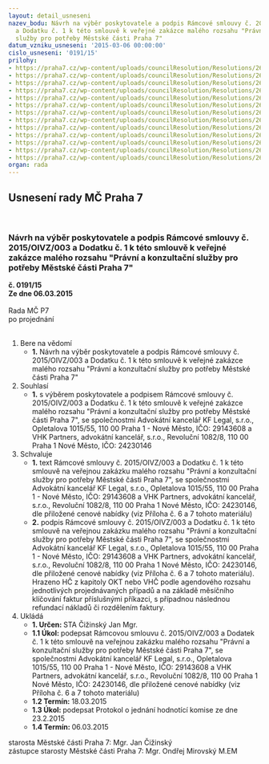 ```yaml
---
layout: detail_usneseni
nazev_bodu: Návrh na výběr poskytovatele a podpis Rámcové smlouvy č. 2015/OIVZ/003
  a Dodatku č. 1 k této smlouvě k veřejné zakázce malého rozsahu "Právní a konzultační
  služby pro potřeby Městské části Praha 7"
datum_vzniku_usneseni: '2015-03-06 00:00:00'
cislo_usneseni: '0191/15'
prilohy:
- https://praha7.cz/wp-content/uploads/councilResolution/Resolutions/26657/12-15-1._d%c5%afvodov%c3%a1_zpr%c3%a1va.doc
- https://praha7.cz/wp-content/uploads/councilResolution/Resolutions/26657/12-15-2._usnesen%c3%ad_%c4%8d._0055_ze_dne_20.1.2015_pro_vyhl%c3%a1%c5%a1en%c3%ad_v%c3%bdzvy.doc
- https://praha7.cz/wp-content/uploads/councilResolution/Resolutions/26657/12-15-3.protokol_o_otev%c3%adr%c3%a1n%c3%ad_ob%c3%a1lek.pdf
- https://praha7.cz/wp-content/uploads/councilResolution/Resolutions/26657/12-15-4._protokol_o_jedn%c3%a1n%c3%ad_hodnot%c3%adc%c3%ad_komise.pdf
- https://praha7.cz/wp-content/uploads/councilResolution/Resolutions/26657/12-15-5__n%c3%a1vrh_smlouvy_o_poskytov%c3%a1n%c3%ad_slu%c5%beeb.docx
- https://praha7.cz/wp-content/uploads/councilResolution/Resolutions/26657/12-15-6._n%c3%a1vrh_dodatku_%c4%8d.1_ke_smlouv%c4%9b.doc
- https://praha7.cz/wp-content/uploads/councilResolution/Resolutions/26657/12-15-7._cenov%c3%a1_nab%c3%addka_advok%c3%a1tn%c3%ad_kancel%c3%a1%c5%99_kf_legal,_s.r.o.pdf
- https://praha7.cz/wp-content/uploads/councilResolution/Resolutions/26657/12-15-8._cenov%c3%a1_nab%c3%addka_vhk_partners,_advok%c3%a1tn%c3%ad_kancel%c3%a1%c5%99,_s.r.o.pdf
- https://praha7.cz/wp-content/uploads/councilResolution/Resolutions/26657/12-15-9._vyzva_vz_pravni_sluzby_kf_legal.pdf
- https://praha7.cz/wp-content/uploads/councilResolution/Resolutions/26657/12-15-12._v%c3%bdpis_z_obchodn%c3%adho_rejst%c5%99%c3%adku_ze_dne_24.2.2015.pdf
- https://praha7.cz/wp-content/uploads/councilResolution/Resolutions/26657/12-15-13._v%c3%bdpis_z_obchodn%c3%adho_rejst%c5%99%c3%adku_ze_dne_24.2.2015.pdf
- https://praha7.cz/wp-content/uploads/councilResolution/Resolutions/26657/12-15-14._potvrzen%c3%ad_%c4%8desk%c3%a9_advok%c3%a1tn%c3%ad_komory_-_advok%c3%a1tn%c3%ad_kancel%c3%a1%c5%99_kf_legal,_s.r.o.pdf
- https://praha7.cz/wp-content/uploads/councilResolution/Resolutions/26657/12-15-15.potvrzen%c3%ad_%c4%8desk%c3%a9_advok%c3%a1tn%c3%ad_komory_-_vhk_partners,_advok%c3%a1tn%c3%ad_kancel%c3%a1%c5%99,_s.r.o.pdf
organ: rada
---
```

<div id="ucUsn_pList" class="usn">
	<span><h2>Usnesení rady MČ Praha 7 </h2>
<br></span><div class="standBody">
<span><h3>Návrh na výběr poskytovatele a podpis Rámcové smlouvy č. 2015/OIVZ/003 a Dodatku č. 1 k této smlouvě k veřejné zakázce malého rozsahu "Právní a konzultační služby pro potřeby Městské části Praha 7"</h3></span><div class="center">
		<strong>č. 0191/15</strong><br>
	</div>
<div class="center">
		<strong>Ze dne 06.03.2015</strong><br><br>
	</div>Rada MČ P7<br> po projednání<br><br><ol>
<li>Bere na vědomí<ul><li>
<strong>1.</strong> Návrh na výběr poskytovatele a podpis Rámcové smlouvy č. 2015/OIVZ/003 a Dodatku č. 1 k této smlouvě k veřejné zakázce malého rozsahu "Právní a konzultační služby pro potřeby Městské části Praha 7"</li></ul>
</li>
<li>Souhlasí<ul><li>
<strong>1.</strong> s výběrem poskytovatele a podpisem Rámcové smlouvy č. 2015/OIVZ/003  a Dodatku č. 1 k této smlouvě k veřejné zakázce malého rozsahu "Právní a konzultační služby pro potřeby Městské části Praha 7",  se společnostmi Advokátní kancelář KF Legal, s.r.o., Opletalova 1015/55, 110 00 Praha 1 - Nové Město, IČO: 29143608 a VHK Partners, advokátní kancelář, s.r.o., Revoluční 1082/8, 110 00 Praha 1 Nové Město, IČO: 24230146</li></ul>
</li>
<li>Schvaluje<ul>
<li>
<strong>1.</strong> text Rámcové smlouvy č. 2015/OIVZ/003 a Dodatku č. 1 k této smlouvě na veřejnou zakázku malého rozsahu "Právní a konzultační služby pro potřeby Městské části Praha 7", se společnostmi Advokátní kancelář KF Legal, s.r.o., Opletalova 1015/55, 110 00 Praha 1 - Nové Město, IČO: 29143608 a VHK Partners, advokátní kancelář, s.r.o., Revoluční 1082/8, 110 00 Praha 1 Nové Město, IČO: 24230146, dle přiložené cenové nabídky (viz Příloha č. 6 a 7  tohoto materiálu) </li>
<li>
<strong>2.</strong> podpis Rámcové smlouvy č. 2015/OIVZ/003 a Dodatku č. 1 k této smlouvě   na veřejnou zakázku malého rozsahu "Právní a konzultační služby pro potřeby Městské části Praha 7", se společnostmi Advokátní kancelář KF Legal, s.r.o., Opletalova 1015/55, 110 00 Praha 1 - Nové Město, IČO: 29143608 a VHK Partners, advokátní kancelář, s.r.o., Revoluční 1082/8, 110 00 Praha 1 Nové Město, IČO: 24230146, dle přiložené cenové nabídky (viz Příloha č. 6 a 7 tohoto materiálu). Hrazeno HČ z kapitoly OKT nebo VHČ podle agendového rozsahu jednotlivých projednávaných případů a na základě měsíčního klíčování faktur příslušnými příkazci, s případnou následnou refundací nákladů či rozdělením faktury.</li>
</ul>
</li>
<li>Ukládá<ul>
<li>
<strong>1. Určen: </strong>STA Čižinský Jan Mgr.</li>
<li>
<strong>1.1 Úkol: </strong>podepsat Rámcovou smlouvu č. 2015/OIVZ/003  a Dodatek č. 1 k této smlouvě na veřejnou zakázku malého rozsahu "Právní a konzultační služby pro potřeby Městské části Praha 7", se společnostmi Advokátní kancelář KF Legal, s.r.o., Opletalova 1015/55, 110 00 Praha 1 - Nové Město, IČO: 29143608 a VHK Partners, advokátní kancelář, s.r.o., Revoluční 1082/8, 110 00 Praha 1 Nové Město, IČO: 24230146, dle přiložené cenové nabídky (viz Příloha č. 6 a 7 tohoto materiálu)</li>
<li>
<strong>1.2 Termín: </strong>18.03.2015</li>
<li>
<strong>1.3 Úkol: </strong>podepsat Protokol o jednání hodnotící komise ze dne 23.2.2015</li>
<li>
<strong>1.4 Termín: </strong>06.03.2015</li>
</ul>
</li>
</ol>starosta Městské části Praha 7: Mgr. Jan Čižinský<br>zástupce starosty Městské části Praha 7: Mgr. Ondřej Mirovský M.EM 
</div>
</div>